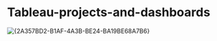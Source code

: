 # Tableau-projects-and-dashboards
![{2A357BD2-B1AF-4A3B-BE24-BA19BE68A7B6}](https://github.com/user-attachments/assets/37ea1f58-239c-4c6c-bd68-4f47ede81836)
